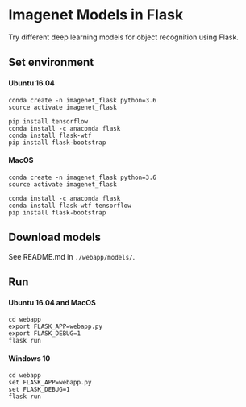 # Imagenet Models in Flask

Try different deep learning models for object recognition using Flask.

## Set environment

#### Ubuntu 16.04

```
conda create -n imagenet_flask python=3.6
source activate imagenet_flask
```

```
pip install tensorflow
conda install -c anaconda flask 
conda install flask-wtf
pip install flask-bootstrap
```

#### MacOS

```
conda create -n imagenet_flask python=3.6
source activate imagenet_flask
```
```
conda install -c anaconda flask
conda install flask-wtf tensorflow
pip install flask-bootstrap
```

## Download models

See README.md in `./webapp/models/`.

## Run

#### Ubuntu 16.04 and MacOS

```
cd webapp
export FLASK_APP=webapp.py
export FLASK_DEBUG=1
flask run
```

#### Windows 10

```
cd webapp
set FLASK_APP=webapp.py
set FLASK_DEBUG=1
flask run
```